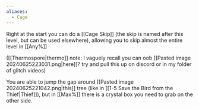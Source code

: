 ```yaml
---
aliases:
  - Cage
---
```

Right at the start you can do a [[Cage Skip]] (the skip is named after this level, but can be used elsewhere), allowing you to skip almost the entire level in [[Any%]]

([[Thermospore|thermo]] note: I vaguely recall you can oob [[Pasted image 20240625223031.png|here]]? try and pull this up on discord or in my folder of glitch videos)

You are able to jump the gap around [[Pasted image 20240625221042.png|this]] tree (like in [[1-5 Save the Bird from the Thief|Thief]]), but in [[Max%]] there is a crystal box you need to grab on the other side.